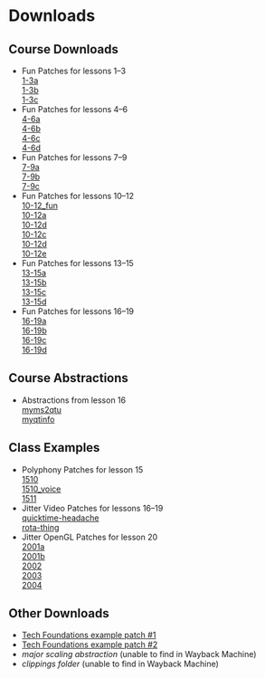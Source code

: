 # Downloads

## Course Downloads
- Fun Patches for lessons 1–3\
[1-3a](https://github.com/supertwist/20objects/blob/main/FILES/1-3/1-3a.maxpat)\
[1-3b](https://github.com/supertwist/20objects/blob/main/FILES/1-3/1-3b.maxpat)\
[1-3c](https://github.com/supertwist/20objects/blob/main/FILES/1-3/1-3c.maxpat)
- Fun Patches for lessons 4–6\
[4-6a](https://github.com/supertwist/20objects/blob/main/FILES/4-6/4-6a.maxpat)\
[4-6b](https://github.com/supertwist/20objects/blob/main/FILES/4-6/4-6b.maxpat)\
[4-6c](https://github.com/supertwist/20objects/blob/main/FILES/4-6/4-6c.maxpat)\
[4-6d](https://github.com/supertwist/20objects/blob/main/FILES/4-6/4-6d.maxpat)
- Fun Patches for lessons 7–9\
[7-9a](https://github.com/supertwist/20objects/blob/main/FILES/7-9/7-9a.maxpat)\
[7-9b](https://github.com/supertwist/20objects/blob/main/FILES/7-9/7-9b.maxpat)\
[7-9c](https://github.com/supertwist/20objects/blob/main/FILES/7-9/7-9c.maxpat)
- Fun Patches for lessons 10–12\
[10-12_fun](https://github.com/supertwist/20objects/blob/main/FILES/10-12/10-12_fun.json)\
[10-12a](https://github.com/supertwist/20objects/blob/main/FILES/10-12/10-12a.maxpat)\
[10-12d](https://github.com/supertwist/20objects/blob/main/FILES/10-12/10-12b.maxpat)\
[10-12c](https://github.com/supertwist/20objects/blob/main/FILES/10-12/10-12c.maxpat)\
[10-12d](https://github.com/supertwist/20objects/blob/main/FILES/10-12/10-12d.maxpat)\
[10-12e](https://github.com/supertwist/20objects/blob/main/FILES/10-12/10-12e.maxpat)
- Fun Patches for lessons 13–15\
[13-15a](https://github.com/supertwist/20objects/blob/main/FILES/13-15/13-15a.maxpat)\
[13-15b](https://github.com/supertwist/20objects/blob/main/FILES/13-15/13-15b.maxpat)\
[13-15c](https://github.com/supertwist/20objects/blob/main/FILES/13-15/13-15c.maxpat)\
[13-15d](https://github.com/supertwist/20objects/blob/main/FILES/13-15/13-15d.maxpat)
- Fun Patches for lessons 16–19\
[16-19a](https://github.com/supertwist/20objects/blob/main/FILES/16-19/16-19a.maxpat)\
[16-19b](https://github.com/supertwist/20objects/blob/main/FILES/16-19/16-19b.maxpat)\
[16-19c](https://github.com/supertwist/20objects/blob/main/FILES/16-19/16-19c.maxpat)\
[16-19d](https://github.com/supertwist/20objects/blob/main/FILES/16-19/16-19d.maxpat)

## Course Abstractions
- Abstractions from lesson 16\
[myms2qtu](https://github.com/supertwist/20objects/blob/main/FILES/lesson16_abstractions/myms2qtu.maxpat)\
[myqtinfo](https://github.com/supertwist/20objects/blob/main/FILES/lesson16_abstractions/myqtinfo.maxpat)

## Class Examples
- Polyphony Patches for lesson 15\
[1510](https://github.com/supertwist/20objects/blob/main/FILES/polyphony_files/1510.maxpat)\
[1510_voice](https://github.com/supertwist/20objects/blob/main/FILES/polyphony_files/1510_voice.maxpat)\
[1511](https://github.com/supertwist/20objects/blob/main/FILES/polyphony_files/1511.maxpat)
- Jitter Video Patches for lessons 16–19\
[quicktime-headache](https://github.com/supertwist/20objects/blob/main/FILES/JitterMovieFun/quicktime-headache.maxpat)\
[rota-thing](https://github.com/supertwist/20objects/blob/main/FILES/JitterMovieFun/rota-thing.maxpat)
- Jitter OpenGL Patches for lesson 20\
[2001a](https://github.com/supertwist/20objects/blob/main/FILES/JitterOpenGLFun/2001a.maxpat)\
[2001b](https://github.com/supertwist/20objects/blob/main/FILES/JitterOpenGLFun/2001b.maxpat)\
[2002](https://github.com/supertwist/20objects/blob/main/FILES/JitterOpenGLFun/2002.maxpat)\
[2003](https://github.com/supertwist/20objects/blob/main/FILES/JitterOpenGLFun/2003.maxpat)\
[2004](https://github.com/supertwist/20objects/blob/main/FILES/JitterOpenGLFun/2004.maxpat)

## Other Downloads
- [Tech Foundations example patch #1](https://github.com/supertwist/20objects/blob/main/FILES/Tech%20Foundations%201.maxpat)
- [Tech Foundations example patch #2](https://github.com/supertwist/20objects/blob/main/FILES/Tech%20Foundations%202.maxpat)
- *major scaling abstraction* (unable to find in Wayback Machine)
- *clippings folder* (unable to find in Wayback Machine)
